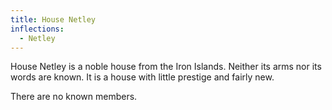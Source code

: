 ```yaml
---
title: House Netley
inflections:
  - Netley
---
```


House Netley is a noble house from the Iron Islands. Neither its arms nor its words are known. It is a house with little prestige and fairly new.

There are no known members.


